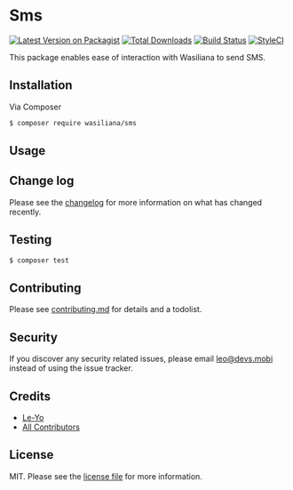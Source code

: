 # Sms

[![Latest Version on Packagist][ico-version]][link-packagist]
[![Total Downloads][ico-downloads]][link-downloads]
[![Build Status][ico-travis]][link-travis]
[![StyleCI][ico-styleci]][link-styleci]

This package enables ease of interaction with Wasiliana to send SMS.

## Installation

Via Composer

``` bash
$ composer require wasiliana/sms
```

## Usage

## Change log

Please see the [changelog](changelog.md) for more information on what has changed recently.

## Testing

``` bash
$ composer test
```

## Contributing

Please see [contributing.md](contributing.md) for details and a todolist.

## Security

If you discover any security related issues, please email leo@devs.mobi instead of using the issue tracker.

## Credits

- [Le-Yo][link-author]
- [All Contributors][link-contributors]

## License

MIT. Please see the [license file](license.md) for more information.

[ico-version]: https://img.shields.io/packagist/v/wasiliana/sms.svg?style=flat-square
[ico-downloads]: https://img.shields.io/packagist/dt/wasiliana/sms.svg?style=flat-square
[ico-travis]: https://img.shields.io/travis/wasiliana/sms/master.svg?style=flat-square
[ico-styleci]: https://styleci.io/repos/12345678/shield

[link-packagist]: https://packagist.org/packages/wasiliana/sms
[link-downloads]: https://packagist.org/packages/wasiliana/sms
[link-travis]: https://travis-ci.org/wasiliana/sms
[link-styleci]: https://styleci.io/repos/12345678
[link-author]: https://github.com/wasiliana
[link-contributors]: ../../contributors
